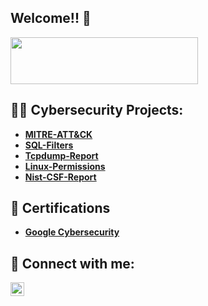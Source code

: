 ## Welcome!! 👋

<img src="https://github.com/user-attachments/assets/a82ae4ad-a076-454f-9c0c-3385db36e1a4" width="300" height="75">

<h2>👨‍💻 Cybersecurity Projects:</h2>

 - <b>[MITRE-ATT&CK](https://github.com/lucascosta224fe/MITRE-ATTACK-)<b>
 - <b>[SQL-Filters](https://github.com/lucascosta224fe/SQL-Filters)<b>
 - <b>[Tcpdump-Report](https://github.com/lucascosta224fe/Tcpdump-Report)<b>
 - <b>[Linux-Permissions](https://github.com/lucascosta224fe/Linux-Permissions)<b>
 - <b>[Nist-CSF-Report](https://github.com/lucascosta224fe/NIST-CSF)<b>

<h2>📑 Certifications </h2>

 - [Google Cybersecurity](https://www.credly.com/badges/50baf6f7-3a53-455e-a362-136812805195/public_url)

<h2> 🤳 Connect with me:</h2>

[<img align="left" alt="JoshMadakor | LinkedIn" width="22px" src="https://img.icons8.com/ios7/600/FFFFFF/linkedin.png" />][linkedin]

[linkedin]: https://linkedin.com/in/lucas-costa-45a700346/

<!--
joshmadakor1/joshmadakor1 is a ✨ special ✨ repository because its README.md (this file) appears on your GitHub profile.

Here are some ideas to get you started:

🔭 I’m currently working on ...
🌱 I’m currently learning ...
👯 I’m looking to collaborate on ...
🤔 I’m looking for help with ...
💬 Ask me about ...
📫 How to reach me: ...
😄 Pronouns: ...
⚡ Fun fact: ...
-->
